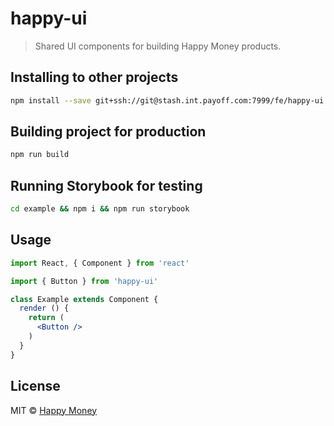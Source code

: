 # happy-ui

> Shared UI components for building Happy Money products.

## Installing to other projects

```bash
npm install --save git+ssh://git@stash.int.payoff.com:7999/fe/happy-ui.git
```

## Building project for production
```bash
npm run build
```

## Running Storybook for testing
```bash
cd example && npm i && npm run storybook
```

## Usage

```jsx
import React, { Component } from 'react'

import { Button } from 'happy-ui'

class Example extends Component {
  render () {
    return (
      <Button />
    )
  }
}
```

## License

MIT © [Happy Money](https://www.happymoney.com/)
